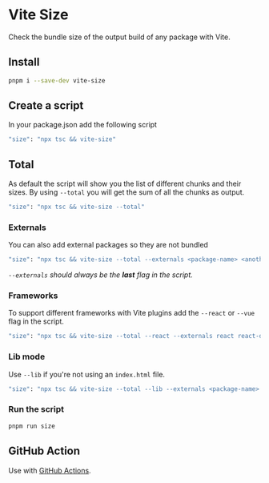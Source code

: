 # Vite Size

Check the bundle size of the output build of any package with Vite.

## Install
```sh
pnpm i --save-dev vite-size
```

## Create a script

In your package.json add the following script

```sh
"size": "npx tsc && vite-size"
```

## Total

As default the script will show you the list of different chunks and their sizes. By using `--total` you will get the sum of all the chunks as output.

```sh
"size": "npx tsc && vite-size --total"
```

### Externals

You can also add external packages so they are not bundled

```sh
"size": "npx tsc && vite-size --total --externals <package-name> <another-package-name>"
```

_`--externals` should always be the **last** flag in the script._

### Frameworks

To support different frameworks with Vite plugins add the `--react` or `--vue` flag in the script.

```sh
"size": "npx tsc && vite-size --total --react --externals react react-dom"
```

### Lib mode

Use `--lib` if you're not using an `index.html` file. 

```sh
"size": "npx tsc && vite-size --total --lib --externals <package-name> <another-package-name>"
```

### Run the script

```sh
pnpm run size
```

## GitHub Action

Use with [GitHub Actions](https://github.com/glitch-txs/vite-size-action).

